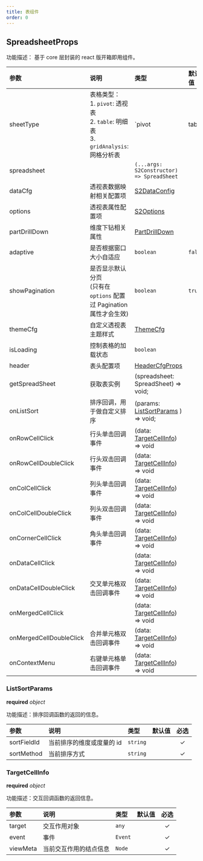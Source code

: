 ```yaml
---
title: 表组件
order: 0
---
```


## SpreadsheetProps

功能描述： 基于 core 层封装的 react 版开箱即用组件。

| 参数 | 说明                                                         | 类型 | 默认值  | 必选 |
| :--- | :--- | :--- | :--- | :---: |
| sheetType |  表格类型：<br> 1. `pivot`: 透视表 <br> 2. `table`: 明细表 <br> 3. `gridAnalysis`: 网格分析表| `pivot | table | gridAnalysis` | `pivot` | |
| spreadsheet | |`(...args: S2Constructor) => SpreadSheet`| |  |
| dataCfg |  透视表数据映射相关配置项 | [S2DataConfig](/zh/docs/api/general/S2DataConfig) | | ✓ |
| options | 透视表属性配置项 | [S2Options](/zh/docs/api/general/S2Options) | | ✓ |
| partDrillDown |  维度下钻相关属性 | [PartDrillDown](/zh/docs/api/components/drill-down) | |  |
| adaptive | 是否根据窗口大小自适应 | `boolean` | `false` | |
| showPagination | 是否显示默认分页<br>(只有在 `options` 配置过 Pagination  属性才会生效) | `boolean` | `true` | |
| themeCfg | 自定义透视表主题样式 | [ThemeCfg](/zh/docs/api/general/S2Theme) | |  |
| isLoading | 控制表格的加载状态 | `boolean` | | |
| header | 表头配置项 | [HeaderCfgProps](/zh/docs/api/components/header) | | |
| getSpreadSheet | 获取表实例 | (spreadsheet: SpreadSheet) => void; | | |
| onListSort | 排序回调，用于做自定义排序 |  (params: [ListSortParams](#listsortparams) ) => void; | |  |
| onRowCellClick| 行头单击回调事件| (data: [TargetCellInfo](#targetcellinfo)) => void | | |
| onRowCellDoubleClick| 行头双击回调事件| (data: [TargetCellInfo](#targetcellinfo)) => void | | |
| onColCellClick| 列头单击回调事件| (data: [TargetCellInfo](#targetcellinfo)) => void | | |
| onColCellDoubleClick| 列头双击回调事件| (data: [TargetCellInfo](#targetcellinfo)) => void | | |
| onCornerCellClick| 角头单击回调事件| (data: [TargetCellInfo](#targetcellinfo)) => void | | |
| onDataCellClick| | (data: [TargetCellInfo](#targetcellinfo)) => void | | |
| onDataCellDoubleClick| 交叉单元格双击回调事件| (data: [TargetCellInfo](#targetcellinfo)) => void | | |
| onMergedCellClick| | (data: [TargetCellInfo](#targetcellinfo)) => void | | |
| onMergedCellDoubleClick| 合并单元格双击回调事件| (data: [TargetCellInfo](#targetcellinfo)) => void | | |
| onContextMenu| 右键单元格单击回调事件| (data: [TargetCellInfo](#targetcellinfo)) => void | | |

### ListSortParams

<description> **required**  _object_ </description>

功能描述：排序回调函数的返回的信息。

| 参数 | 说明                      | 类型 | 默认值  | 必选 |
| :--- | :--- | :--- | :--- | :---: |
| sortFieldId | 当前排序的维度或度量的 id | `string` | | ✓ |
| sortMethod | 当前排序方式 | `string` | | ✓ |

### TargetCellInfo

<description> **required**  _object_ </description>

功能描述：交互回调函数的返回信息。

| 参数 | 说明                   | 类型 | 默认值  | 必选 |
| :--- | :--- | :--- | :--- | :---: |
| target | 交互作用对象 | `any` | | ✓ |
| event | 事件 | `Event` | | ✓ |
| viewMeta | 当前交互作用的结点信息 | `Node` | | ✓ |
